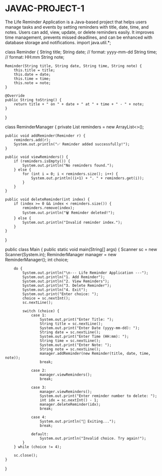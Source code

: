# JAVAC-PROJECT-1
The Life Reminder Application is a Java-based project that helps users manage tasks and events by setting reminders with title, date, time, and notes. Users can add, view, update, or delete reminders easily. It improves time management, prevents missed deadlines, and can be enhanced with database storage and notifications.
import java.util.*;

class Reminder {
    String title;
    String date; // format: yyyy-mm-dd
    String time; // format: HH:mm
    String note;

    Reminder(String title, String date, String time, String note) {
        this.title = title;
        this.date = date;
        this.time = time;
        this.note = note;
    }

    @Override
    public String toString() {
        return title + " on " + date + " at " + time + " - " + note;
    }
}

class ReminderManager {
    private List<Reminder> reminders = new ArrayList<>();

    public void addReminder(Reminder r) {
        reminders.add(r);
        System.out.println("✅ Reminder added successfully!");
    }

    public void viewReminders() {
        if (reminders.isEmpty()) {
            System.out.println("No reminders found.");
        } else {
            for (int i = 0; i < reminders.size(); i++) {
                System.out.println((i+1) + ". " + reminders.get(i));
            }
        }
    }

    public void deleteReminder(int index) {
        if (index >= 0 && index < reminders.size()) {
            reminders.remove(index);
            System.out.println("🗑 Reminder deleted!");
        } else {
            System.out.println("Invalid reminder index.");
        }
    }
}

public class Main {
    public static void main(String[] args) {
        Scanner sc = new Scanner(System.in);
        ReminderManager manager = new ReminderManager();
        int choice;

        do {
            System.out.println("\n--- Life Reminder Application ---");
            System.out.println("1. Add Reminder");
            System.out.println("2. View Reminders");
            System.out.println("3. Delete Reminder");
            System.out.println("4. Exit");
            System.out.print("Enter choice: ");
            choice = sc.nextInt();
            sc.nextLine();

            switch (choice) {
                case 1:
                    System.out.print("Enter Title: ");
                    String title = sc.nextLine();
                    System.out.print("Enter Date (yyyy-mm-dd): ");
                    String date = sc.nextLine();
                    System.out.print("Enter Time (HH:mm): ");
                    String time = sc.nextLine();
                    System.out.print("Enter Note: ");
                    String note = sc.nextLine();
                    manager.addReminder(new Reminder(title, date, time, note));
                    break;

                case 2:
                    manager.viewReminders();
                    break;

                case 3:
                    manager.viewReminders();
                    System.out.print("Enter reminder number to delete: ");
                    int idx = sc.nextInt() - 1;
                    manager.deleteReminder(idx);
                    break;

                case 4:
                    System.out.println("👋 Exiting...");
                    break;

                default:
                    System.out.println("Invalid choice. Try again!");
            }
        } while (choice != 4);

        sc.close();
    }
}
